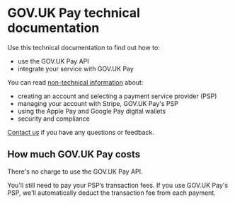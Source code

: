 # GOV.UK Pay technical documentation

Use this technical documentation to find out how to:

- use the GOV.UK Pay API
- integrate your service with GOV.UK Pay

You can read [non-technical information](https://www.payments.service.gov.uk/using-govuk-pay/) about:

- creating an account and selecting a payment service provider (PSP)
- managing your account with Stripe, GOV.UK Pay's PSP
- using the Apple Pay and Google Pay digital wallets
- security and compliance

[Contact us](/support_contact_and_more_information/) if you have any questions or feedback.

## How much GOV.UK Pay costs

There's no charge to use the GOV.UK Pay API.

You'll still need to pay your PSP’s transaction fees. If you use GOV.UK Pay's PSP, we'll automatically deduct the transaction fee from each payment.
